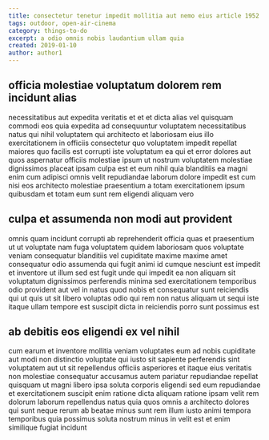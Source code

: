 ```yaml
---
title: consectetur tenetur impedit mollitia aut nemo eius article 1952
tags: outdoor, open-air-cinema
category: things-to-do
excerpt: a odio omnis nobis laudantium ullam quia
created: 2019-01-10
author: author1
---
```


## officia molestiae voluptatum dolorem rem incidunt alias

necessitatibus aut expedita veritatis et et et dicta alias vel quisquam commodi eos quia expedita ad consequuntur voluptatem necessitatibus natus qui nihil voluptatem qui architecto et laboriosam eius illo exercitationem in officiis consectetur quo voluptatem impedit repellat maiores quo facilis est corrupti iste voluptatum ea qui et error dolores aut quos aspernatur officiis molestiae ipsum ut nostrum voluptatem molestiae dignissimos placeat ipsam culpa est et eum nihil quia blanditiis ea magni enim cum adipisci omnis velit repudiandae laborum dolore impedit est cum nisi eos architecto molestiae praesentium a totam exercitationem ipsum quibusdam et totam eum sunt rem eligendi aliquam vero

## culpa et assumenda non modi aut provident

omnis quam incidunt corrupti ab reprehenderit officia quas et praesentium ut ut voluptate nam fuga voluptatem quidem laboriosam quos voluptate veniam consequatur blanditiis vel cupiditate maxime maxime amet consequatur odio assumenda qui fugit animi id cumque nesciunt est impedit et inventore ut illum sed est fugit unde qui impedit ea non aliquam sit voluptatum dignissimos perferendis minima sed exercitationem temporibus odio provident aut vel in natus quod nobis et consequatur sunt reiciendis qui ut quis ut sit libero voluptas odio qui rem non natus aliquam ut sequi iste itaque ullam tempore est suscipit dicta in reiciendis porro sunt possimus est

## ab debitis eos eligendi ex vel nihil

cum earum et inventore mollitia veniam voluptates eum ad nobis cupiditate aut modi non distinctio voluptate qui iusto sit sapiente perferendis sint voluptatem aut ut sit repellendus officiis asperiores et itaque eius veritatis non molestiae consequatur accusamus autem pariatur repudiandae repellat quisquam ut magni libero ipsa soluta corporis eligendi sed eum repudiandae et exercitationem suscipit enim ratione dicta aliquam ratione ipsam velit rem dolorum laborum repellendus natus quia quos omnis a architecto dolores qui sunt neque rerum ab beatae minus sunt rem illum iusto animi tempora temporibus quia possimus soluta nostrum minus in velit est et enim similique fugiat incidunt
